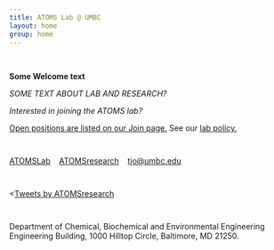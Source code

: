 ```yaml
---
title: ATOMS Lab @ UMBC
layout: home
group: home
---
```

<br>


**Some Welcome text**

<p>
      <i>SOME TEXT ABOUT LAB AND RESEARCH?</i>
    
  *Interested in joining the ATOMS lab?*

<a href="{{ site.url }}/join">Open positions are listed on our Join page.</a> See our <a href="{{ site.url }}/compact/">lab policy.</a>

<span style="display: block; margin-bottom: 3em"></span>

<a href="https://github.com/ATOMSLab"><i class="fa fa-github"></i> ATOMSLab</a>&nbsp;&nbsp;&nbsp;
<a href="https://twitter.com/ATOMSresearch"><i class="fa fa-twitter"></i> ATOMSresearch</a>&nbsp;&nbsp;&nbsp;
<a href="mailto:tjo@umbc.edu"><i class="fa fa-envelope-o"></i> tjo@umbc.edu</a>
</p>


<span style="display: block; margin-bottom: 3em"></span>


<<a class="twitter-timeline" href="https://twitter.com/ATOMSresearch?ref_src=twsrc%5Etfw">Tweets by ATOMSresearch</a> <script async src="https://platform.twitter.com/widgets.js" charset="utf-8"></script>

<span style="display: block; margin-bottom: 3em"></span>
Department of  Chemical, Biochemical and Environmental Engineering <br>
Engineering Building, 1000 Hilltop Circle, Baltimore, MD 21250. 
<span style="display: block; margin-bottom: 3em"></span>
